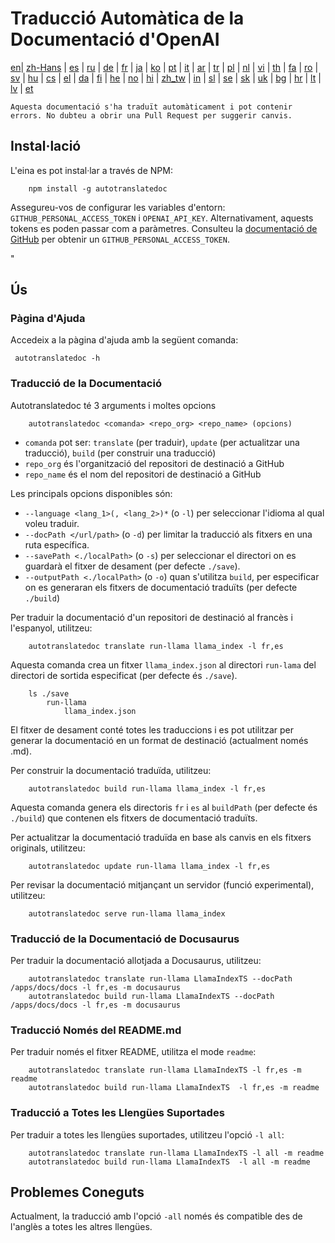 
# Traducció Automàtica de la Documentació d'OpenAI

[en](../README.md)| [zh-Hans](/i18n/README_zh-Hans.md) | [es](/i18n/README_es.md) | [ru](/i18n/README_ru.md) | [de](/i18n/README_de.md) | [fr](/i18n/README_fr.md) | [ja](/i18n/README_ja.md) | [ko](/i18n/README_ko.md) | [pt](/i18n/README_pt.md) | [it](/i18n/README_it.md) | [ar](/i18n/README_ar.md) | [tr](/i18n/README_tr.md) | [pl](/i18n/README_pl.md) | [nl](/i18n/README_nl.md) | [vi](/i18n/README_vi.md) | [th](/i18n/README_th.md) | [fa](/i18n/README_fa.md) | [ro](/i18n/README_ro.md) | [sv](/i18n/README_sv.md) | [hu](/i18n/README_hu.md) | [cs](/i18n/README_cs.md) | [el](/i18n/README_el.md) | [da](/i18n/README_da.md) | [fi](/i18n/README_fi.md) | [he](/i18n/README_he.md) | [no](/i18n/README_no.md) | [hi](/i18n/README_hi.md) | [zh_tw](/i18n/README_zh_tw.md) | [in](/i18n/README_in.md) | [sl](/i18n/README_sl.md) | [se](/i18n/README_se.md) | [sk](/i18n/README_sk.md) | [uk](/i18n/README_uk.md) | [bg](/i18n/README_bg.md) | [hr](/i18n/README_hr.md) | [lt](/i18n/README_lt.md) | [lv](/i18n/README_lv.md) | [et](/i18n/README_et.md) 

```Aquesta documentació s'ha traduït automàticament i pot contenir errors. No dubteu a obrir una Pull Request per suggerir canvis.```


## Instal·lació 

L'eina es pot instal·lar a través de NPM:


```
    npm install -g autotranslatedoc
```

Assegureu-vos de configurar les variables d'entorn: `GITHUB_PERSONAL_ACCESS_TOKEN` i `OPENAI_API_KEY`. Alternativament, aquests tokens es poden passar com a paràmetres. Consulteu la [documentació de GitHub](https://docs.github.com/en/github/authenticating-to-github/creating-a-personal-access-token) per obtenir un `GITHUB_PERSONAL_ACCESS_TOKEN`.


 "
## Ús


### Pàgina d'Ajuda
Accedeix a la pàgina d'ajuda amb la següent comanda:
```
 autotranslatedoc -h
```
### Traducció de la Documentació

Autotranslatedoc té 3 arguments i moltes opcions

```
    autotranslatedoc <comanda> <repo_org> <repo_name> (opcions)
```

- ```comanda``` pot ser: ```translate``` (per traduir), ```update``` (per actualitzar una traducció), ```build``` (per construir una traducció)
- ```repo_org``` és l'organització del repositori de destinació a GitHub
- ```repo_name``` és el nom del repositori de destinació a GitHub

Les principals opcions disponibles són:

- ```--language <lang_1>(, <lang_2>)*``` (o ```-l```) per seleccionar l'idioma al qual voleu traduir.
- ```--docPath </url/path>``` (o ```-d```) per limitar la traducció als fitxers en una ruta específica.
- ```--savePath <./localPath>``` (o ```-s```) per seleccionar el directori on es guardarà el fitxer de desament (per defecte ```./save```).
- ```--outputPath <./localPath>``` (o ```-o```) quan s'utilitza ```build```, per especificar on es generaran els fitxers de documentació traduïts (per defecte ```./build```)



Per traduir la documentació d'un repositori de destinació al francès i l'espanyol, utilitzeu:
```
    autotranslatedoc translate run-llama llama_index -l fr,es
```


Aquesta comanda crea un fitxer `llama_index.json` al directori `run-lama` del directori de sortida especificat (per defecte és `./save`).
```
    ls ./save
        run-llama
            llama_index.json 
```
El fitxer de desament conté totes les traduccions i es pot utilitzar per generar la documentació en un format de destinació (actualment només .md).

Per construir la documentació traduïda, utilitzeu:

```
    autotranslatedoc build run-llama llama_index -l fr,es
```


Aquesta comanda genera els directoris `fr` i `es` al `buildPath` (per defecte és `./build`) que contenen els fitxers de documentació traduïts.

Per actualitzar la documentació traduïda en base als canvis en els fitxers originals, utilitzeu:

```
    autotranslatedoc update run-llama llama_index -l fr,es
```


Per revisar la documentació mitjançant un servidor (funció experimental), utilitzeu:
```
    autotranslatedoc serve run-llama llama_index
```
### Traducció de la Documentació de Docusaurus

Per traduir la documentació allotjada a Docusaurus, utilitzeu:

```
    autotranslatedoc translate run-llama LlamaIndexTS --docPath /apps/docs/docs -l fr,es -m docusaurus
    autotranslatedoc build run-llama LlamaIndexTS --docPath /apps/docs/docs -l fr,es -m docusaurus
```
### Traducció Només del README.md

Per traduir només el fitxer README, utilitza el mode `readme`:

```
    autotranslatedoc translate run-llama LlamaIndexTS -l fr,es -m readme
    autotranslatedoc build run-llama LlamaIndexTS  -l fr,es -m readme
```
### Traducció a Totes les Llengües Suportades

Per traduir a totes les llengües suportades, utilitzeu l'opció `-l all`:

```
    autotranslatedoc translate run-llama LlamaIndexTS -l all -m readme
    autotranslatedoc build run-llama LlamaIndexTS  -l all -m readme
```
## Problemes Coneguts

Actualment, la traducció amb l'opció `-all` només és compatible des de l'anglès a totes les altres llengües.
